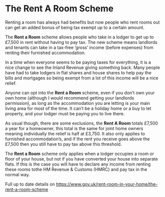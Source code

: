 The Rent A Room Scheme
======================
Renting a room has always had benefits but now people who rent rooms out can get an added bonus of being tax exempt up to a certain amount.


The **Rent a Room** scheme allows people who take in a lodger to get up to £7,500 in rent without having to pay tax. The new scheme means landlords and tenants can take in a tax-free ‘gross’ income (before expenses) from renting their furnished accommodation.


In a time when everyone seems to be paying taxes for everything, it is a nice change to see the Inland Revenue giving something back. Many people have had to take lodgers in flat shares and house shares to help pay the bills and mortgages so being exempt from a lot of this income will be a nice relief.


Anyone can opt into the **Rent a Room** scheme, even if you don’t own your own home (although I would recommend getting your landlords permission), as long as the accommodation you are letting is your main living area for most of the time. It can’t be a holiday home or a buy to let property, and your lodger must be paying you to live there.


As usual though, there are some exclusions, the **Rent A Room** totals £7,500 a year for a homeowner, this total is the same for joint home owners meaning individually the relief is half at £3,750. It also only applies to furnished accommodation’s, and if the rent you receive goes above the £7,500 then you still have to pay tax above this threshold.


The **Rent a Room** scheme only applies when a lodger occupies a room or floor of your house, but not if you have converted your house into separate flats. If this is the case you will have to declare any income from renting these rooms tothe HM Revenue & Customs (HMRC) and pay tax in the normal way.


Full up to date details on <https://www.gov.uk/rent-room-in-your-home/the-rent-a-room-scheme>

